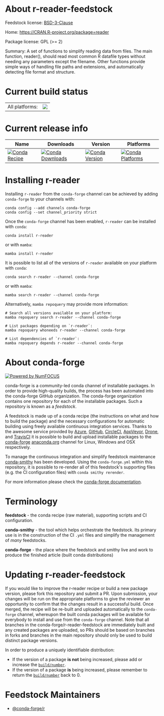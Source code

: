 About r-reader-feedstock
========================

Feedstock license: [BSD-3-Clause](https://github.com/conda-forge/r-reader-feedstock/blob/main/LICENSE.txt)

Home: https://CRAN.R-project.org/package=reader

Package license: GPL (>= 2)

Summary: A set of functions to simplify reading data from files. The main function, reader(), should read most common R datafile types without needing any parameters except the filename. Other functions provide simple ways of handling file paths and extensions, and automatically detecting file format and structure.

Current build status
====================


<table><tr><td>All platforms:</td>
    <td>
      <a href="https://dev.azure.com/conda-forge/feedstock-builds/_build/latest?definitionId=7424&branchName=main">
        <img src="https://dev.azure.com/conda-forge/feedstock-builds/_apis/build/status/r-reader-feedstock?branchName=main">
      </a>
    </td>
  </tr>
</table>

Current release info
====================

| Name | Downloads | Version | Platforms |
| --- | --- | --- | --- |
| [![Conda Recipe](https://img.shields.io/badge/recipe-r--reader-green.svg)](https://anaconda.org/conda-forge/r-reader) | [![Conda Downloads](https://img.shields.io/conda/dn/conda-forge/r-reader.svg)](https://anaconda.org/conda-forge/r-reader) | [![Conda Version](https://img.shields.io/conda/vn/conda-forge/r-reader.svg)](https://anaconda.org/conda-forge/r-reader) | [![Conda Platforms](https://img.shields.io/conda/pn/conda-forge/r-reader.svg)](https://anaconda.org/conda-forge/r-reader) |

Installing r-reader
===================

Installing `r-reader` from the `conda-forge` channel can be achieved by adding `conda-forge` to your channels with:

```
conda config --add channels conda-forge
conda config --set channel_priority strict
```

Once the `conda-forge` channel has been enabled, `r-reader` can be installed with `conda`:

```
conda install r-reader
```

or with `mamba`:

```
mamba install r-reader
```

It is possible to list all of the versions of `r-reader` available on your platform with `conda`:

```
conda search r-reader --channel conda-forge
```

or with `mamba`:

```
mamba search r-reader --channel conda-forge
```

Alternatively, `mamba repoquery` may provide more information:

```
# Search all versions available on your platform:
mamba repoquery search r-reader --channel conda-forge

# List packages depending on `r-reader`:
mamba repoquery whoneeds r-reader --channel conda-forge

# List dependencies of `r-reader`:
mamba repoquery depends r-reader --channel conda-forge
```


About conda-forge
=================

[![Powered by
NumFOCUS](https://img.shields.io/badge/powered%20by-NumFOCUS-orange.svg?style=flat&colorA=E1523D&colorB=007D8A)](https://numfocus.org)

conda-forge is a community-led conda channel of installable packages.
In order to provide high-quality builds, the process has been automated into the
conda-forge GitHub organization. The conda-forge organization contains one repository
for each of the installable packages. Such a repository is known as a *feedstock*.

A feedstock is made up of a conda recipe (the instructions on what and how to build
the package) and the necessary configurations for automatic building using freely
available continuous integration services. Thanks to the awesome service provided by
[Azure](https://azure.microsoft.com/en-us/services/devops/), [GitHub](https://github.com/),
[CircleCI](https://circleci.com/), [AppVeyor](https://www.appveyor.com/),
[Drone](https://cloud.drone.io/welcome), and [TravisCI](https://travis-ci.com/)
it is possible to build and upload installable packages to the
[conda-forge](https://anaconda.org/conda-forge) [anaconda.org](https://anaconda.org/)
channel for Linux, Windows and OSX respectively.

To manage the continuous integration and simplify feedstock maintenance
[conda-smithy](https://github.com/conda-forge/conda-smithy) has been developed.
Using the ``conda-forge.yml`` within this repository, it is possible to re-render all of
this feedstock's supporting files (e.g. the CI configuration files) with ``conda smithy rerender``.

For more information please check the [conda-forge documentation](https://conda-forge.org/docs/).

Terminology
===========

**feedstock** - the conda recipe (raw material), supporting scripts and CI configuration.

**conda-smithy** - the tool which helps orchestrate the feedstock.
                   Its primary use is in the construction of the CI ``.yml`` files
                   and simplify the management of *many* feedstocks.

**conda-forge** - the place where the feedstock and smithy live and work to
                  produce the finished article (built conda distributions)


Updating r-reader-feedstock
===========================

If you would like to improve the r-reader recipe or build a new
package version, please fork this repository and submit a PR. Upon submission,
your changes will be run on the appropriate platforms to give the reviewer an
opportunity to confirm that the changes result in a successful build. Once
merged, the recipe will be re-built and uploaded automatically to the
`conda-forge` channel, whereupon the built conda packages will be available for
everybody to install and use from the `conda-forge` channel.
Note that all branches in the conda-forge/r-reader-feedstock are
immediately built and any created packages are uploaded, so PRs should be based
on branches in forks and branches in the main repository should only be used to
build distinct package versions.

In order to produce a uniquely identifiable distribution:
 * If the version of a package **is not** being increased, please add or increase
   the [``build/number``](https://docs.conda.io/projects/conda-build/en/latest/resources/define-metadata.html#build-number-and-string).
 * If the version of a package **is** being increased, please remember to return
   the [``build/number``](https://docs.conda.io/projects/conda-build/en/latest/resources/define-metadata.html#build-number-and-string)
   back to 0.

Feedstock Maintainers
=====================

* [@conda-forge/r](https://github.com/conda-forge/r/)

